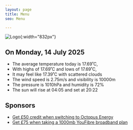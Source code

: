 ```yaml
---
layout: page
title: Menu
seo: Menu

---
```


![Logo](/images/logo.jpg){:width="832px"}

<!-- weather_marker starts -->
## On Monday, 14 July 2025

- The average temperature today is 17.69˚C,
- With highs of 17.69˚C and lows of 17.69˚C,
- It may feel like 17.39˚C with scattered clouds
- The wind speed is 2.75m/s and visibility is 10000m
- The pressure is 1010hPa and humidity is 72%
- The sun will rise at 04:05 and set at 20:22

<!-- weather_marker ends -->

## Sponsors

- [Get £50 credit when switching to Octopus Energy](https://bit.ly/3oD1nnS)
- [Get £75 when taking a 1000mb YouFibre broadband plan](https://aklam.io/91zWhU?)

